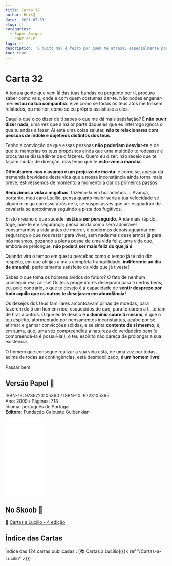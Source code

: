 ```yaml
---
title: Carta 32
author: Keik@
date: '2021-07-31'
slug: []
categories:
  - Super Amigos
  - CORE SELF
tags: []
description: 'E muito mal é feito por quem te atrasa, especialmente porque a vida é tão curta'
toc: true
---
```


# Carta 32

A toda a gente que vem lá das tuas bandas eu pergunto por ti, procuro saber como vais, onde e com quem costumas dar-te. Não podes enganar-me: **estou na tua companhia**. Vive como se todos os teus atos me fossem relatados, ou melhor, como se eu próprio assistisse a eles. 

Daquilo que oiço dizer de ti sabes o que me dá mais satisfação? É **não ouvir dizer nada**, uma vez que a maior parte daqueles que eu interrogo ignora o que tu andas a fazer. Aí está uma coisa salutar, **não te relacionares com pessoas de índole e objetivos distintos dos teus**. 

Tenho a convicção de que essas pessoas **não poderiam desviar-te** e de que tu manterias os teus propósitos ainda que uma multidão te rodeasse e procurasse dissuadir-te de o fazeres.
Quero eu dizer: não receio que te façam mudar de direcção, mas temo que te **estorvem a marcha**. 

**Dificultarem-nos o avanço é um prejuízo de monta**: é como se, apesar da tremenda brevidade desta vida que a nossa inconstância ainda torna mais breve, estivéssemos de momento a momento a dar os primeiros passos. 

**Reduzimos a vida a migalhas**, fazêmo-la em bocadinhos ... Avança, portanto, meu caro Lucílio, pensa quanto maior seria a tua velocidade se algum inimigo corresse atrás de ti, se suspeitasses que um esquadrão de cavalaria se aproximava seguindo a pista dos fugitivos. 

É isto mesmo o que sucede: **estás a ser perseguido**. Anda mais rápido, foge, põe-te em segurança; pensa ainda como será admirável consumarmos a vida antes de morrer, e podermos depois aguardar em segurança o que nos restar para viver, sem nada mais desejarmos já para nós mesmos, gozando a plena posse de uma vida feliz, uma vida que, embora se prolongue, **não poderá ser mais feliz do que já é**. 

Quando virá o tempo em que tu percebas como o tempo já te não diz respeito, em que atinjas a mais completa tranquilidade, **indiferente ao dia de amanhã**, perfeitamente satisfeito da vida que já tiveste! 

Sabes o que toma os homens ávidos do futuro? O fato de nenhum conseguir realizar-se! Os teus progenitores desejaram para ti certos bens; eu, pelo contrário, o que te desejo é a capacidade de **sentir desprezo por tudo aquilo que os outros te desejaram em abundância!**

Os desejos dos teus familiares amontoavam pilhas de moedas, para fazerem de ti um homem rico, esquecidos de que, para te darem a ti, teriam de tirar a outros. O que eu te desejo é **o domínio sobre ti mesmo**, é que o teu espírito, atormentado por pensamentos inconstantes, acabe por se afirmar e ganhar convicções sólidas, e se sinta **contente de si mesmo**; é, em suma, que, uma vez compreendida a natureza do verdadeiro bem (e compreendê-la é possuí-la!), o teu espírito não careça de prolongar a sua existência. 

O homem que consegue realizar a sua vida está, de uma vez por todas, acima de todas as contingências, está desmobilizado, **é um homem livre**!


Passar bem! 

## Versão Papel :book:

ISBN-13: 9789723105360 / ISBN-10: 9723105365  
Ano: 2009 / Páginas: 713  
Idioma: português de Portugal   
**Editora:** Fundação Calouste Gulbenkian

<iframe style="width:120px;height:240px;" marginwidth="0" marginheight="0" scrolling="no" frameborder="0" src="//ws-na.amazon-adsystem.com/widgets/q?ServiceVersion=20070822&OneJS=1&Operation=GetAdHtml&MarketPlace=BR&source=ac&ref=tf_til&ad_type=product_link&tracking_id=mundodekeika-20&marketplace=amazon&amp;region=BR&placement=9723105365&asins=9723105365&linkId=fb8dc16224bc0c2b7943ec769c5b5905&show_border=true&link_opens_in_new_window=true&price_color=333333&title_color=0066c0&bg_color=ffffff">
    </iframe>


## No Skoob :eagle:

:book: [Cartas a Lucílio - 4 edição](https://www.skoob.com.br/cartas-a-lucilio-37684ed41245.html)


## Índice das Cartas

Índice das 124 cartas publicadas : [📚 Cartas a Lucílio]({{< ref "/Cartas-a-Lucilio" >}})